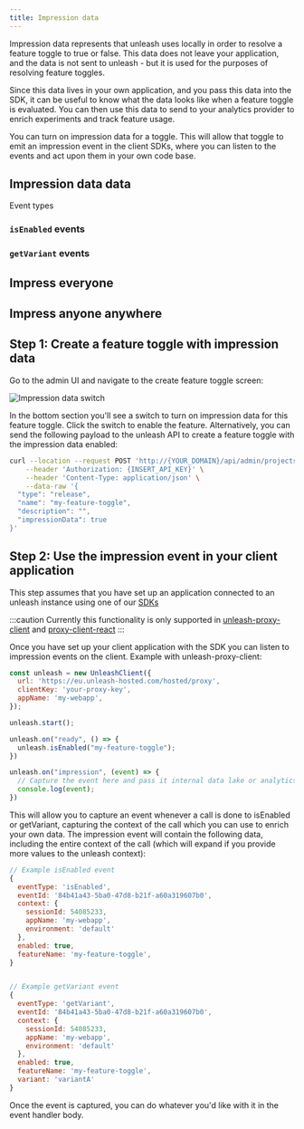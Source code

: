 ```yaml
---
title: Impression data
---
```


Impression data represents that unleash uses locally in order to resolve a feature toggle to true or false. This data does not leave your application, and the data is not sent to unleash - but it is used for the purposes of resolving feature toggles.

Since this data lives in your own application, and you pass this data into the SDK, it can be useful to know what the data looks like when a feature toggle is evaluated. You can then use this data to send to your analytics provider to enrich experiments and track feature usage.

You can turn on impression data for a toggle. This will allow that toggle to emit an impression event in the client SDKs, where you can listen to the events and act upon them in your own code base.

## Impression data data

Event types

### `isEnabled`  events

### `getVariant` events

## Impress everyone

## Impress anyone anywhere

## Step 1: Create a feature toggle with impression data

Go to the admin UI and navigate to the create feature toggle screen:

![Impression data switch](/img/create_feat_impression.png)

In the bottom section you'll see a switch to turn on impression data for this feature toggle. Click the switch to enable the feature. Alternatively, you can send the following payload to the unleash API to create a feature toggle with the impression data enabled:

``` bash
curl --location --request POST 'http://{YOUR_DOMAIN}/api/admin/projects/{PROJECT_ID}/features' \
    --header 'Authorization: {INSERT_API_KEY}' \
    --header 'Content-Type: application/json' \
    --data-raw '{
  "type": "release",
  "name": "my-feature-toggle",
  "description": "",
  "impressionData": true
}'
```

## Step 2: Use the impression event in your client application

This step assumes that you have set up an application connected to an unleash instance using one of our [SDKs](/sdks)

:::caution
Currently this functionality is only supported in [unleash-proxy-client](/sdks/proxy-javascript) and [proxy-client-react](/sdks/proxy-react)
:::

Once you have set up your client application with the SDK you can listen to impression events on the client. Example with unleash-proxy-client:

```js
const unleash = new UnleashClient({
  url: 'https://eu.unleash-hosted.com/hosted/proxy',
  clientKey: 'your-proxy-key',
  appName: 'my-webapp',
});

unleash.start();

unleash.on("ready", () => {
  unleash.isEnabled("my-feature-toggle");
})

unleash.on("impression", (event) => {
  // Capture the event here and pass it internal data lake or analytics provider
  console.log(event);
})
```

This will allow you to capture an event whenever a call is done to isEnabled or getVariant, capturing the context of the call which you can use to enrich your own data. The impression event will contain the following data, including the entire context of the call (which will expand if you provide more values to the unleash context):

```js
// Example isEnabled event
{
  eventType: 'isEnabled',
  eventId: '84b41a43-5ba0-47d8-b21f-a60a319607b0',
  context: {
    sessionId: 54085233,
    appName: 'my-webapp',
    environment: 'default'
  },
  enabled: true,
  featureName: 'my-feature-toggle',
}


// Example getVariant event
{
  eventType: 'getVariant',
  eventId: '84b41a43-5ba0-47d8-b21f-a60a319607b0',
  context: {
    sessionId: 54085233,
    appName: 'my-webapp',
    environment: 'default'
  },
  enabled: true,
  featureName: 'my-feature-toggle',
  variant: 'variantA'
}
```

Once the event is captured, you can do whatever you'd like with it in the event handler body.
